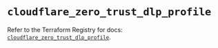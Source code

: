 # `cloudflare_zero_trust_dlp_profile`

Refer to the Terraform Registry for docs: [`cloudflare_zero_trust_dlp_profile`](https://registry.terraform.io/providers/cloudflare/cloudflare/4.46.0/docs/resources/zero_trust_dlp_profile).
